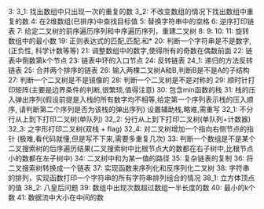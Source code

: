 3:
  3_1: 找出数组中只出现一次的重复的数
  3_2: 不改变数组的情况下找出数组中重复的数
4: 在2维数组(已排序)中查找目标值
5: 替换字符串中的空格
6: 逆序打印链表
7: 给定二叉树的前序遍历序列和中序遍历序列，重建二叉树
8:
9:
10:
11: 旋转数组中的最小数
19: 正则表达式的匹配,匹配.和*
20: 判断一个字符串是不是数字,(正负性, 科学计数等等)
21: 调整数组中的数字,使得所有的奇数在偶数前面
22: 链表中倒数第k个节点
23: 链表中环的入口节点
24: 反转链表
  24_1: 递归的方法反转链表
25: 合并两个排序的链表
26: 输入两棵二叉树A和B,判断B是不是A的子结构
27: 判断一个二叉树是不是镜像的
28: 判断一个二叉树是不是对称的
29: 顺时针打印矩阵(主要是边界条件的判断,很繁琐,值得注意)
30: 包含min函数的栈
31: 栈的压入弹出序列(假设前提是入栈的所有数字均不相等,给定第一个序列表示栈的压入顺序,
请判断第二个序列是否为该栈的弹出序列)  设置辅助栈,略难,需重写
  32_1: 不分行从上到下打印二叉树(单队列)
  32_2: 分行从上到下打印二叉树(单队列+计数器)
  32_3: 之字形打印二叉树(双栈 + flag)
  32_4: 对二叉树增加一个指向右侧节点的指针  (极难,看代码就懂,但是写不下来,需要多重复几次)
33: 判断一个数组是不是某个二叉搜索树的后序遍历结果(二叉搜索树中比根节点大的数都在右子树中,比根节点小的数都在左子树中)
34: 二叉树中和为某一值的路径
35: 复杂链表的复制
36: 将二叉搜索树转换成一个链表
37: 实现函数来序列化和反序列化二叉树
38: 字符串的排列，实现函数打印一个字符串的所有字符串排列组合的情况
  38_1: 立方体顶点的值
  38_2: 八皇后问题
39: 数组中出现次数超过数组一半长度的数
40: 最小的k个数
41: 数据流中大小在中间的数
